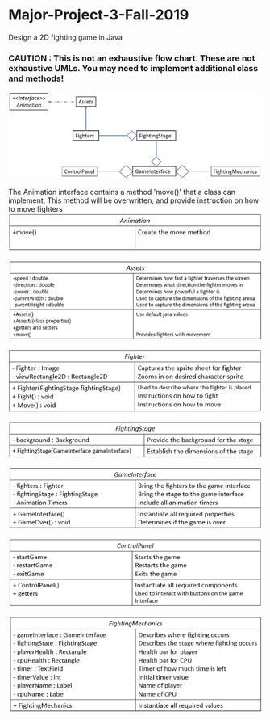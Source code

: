 # Major-Project-3-Fall-2019
Design a 2D fighting game in Java

### **CAUTION : This is not an exhaustive flow chart. These are not exhaustive UMLs. You may need to implement additional class and methods!**

![Project UML](https://github.com/wedunsto/Major-Project-3-Fall-2019/blob/master/ProjectUMLUpdated.PNG)

The Animation interface contains a method 'move()' that a class can implement.
This method will be overwritten, and provide instruction on how to move fighters
![Animation UML](https://github.com/wedunsto/Major-Project-3-Fall-2019/blob/master/AnimationUMLUpdated.PNG)

![Asset UML](https://github.com/wedunsto/Major-Project-3-Fall-2019/blob/master/AssetUMLUpdated.PNG)

![Fighters UML](https://github.com/wedunsto/Major-Project-3-Fall-2019/blob/master/FightersUMLUpdated.PNG)

![Fighting Stage UML](https://github.com/wedunsto/Major-Project-3-Fall-2019/blob/master/FightingStageUMLUpdated.PNG)

![Game Interface UML](https://github.com/wedunsto/Major-Project-3-Fall-2019/blob/master/GameInterfaceUMLUpdated.PNG)

![Control Panel UML](https://github.com/wedunsto/Major-Project-3-Fall-2019/blob/master/ControlPanelUMLUpdated.PNG)

![Fighting Mechanics UML](https://github.com/wedunsto/Major-Project-3-Fall-2019/blob/master/FightingMechanicsUMLUpdated.PNG)

